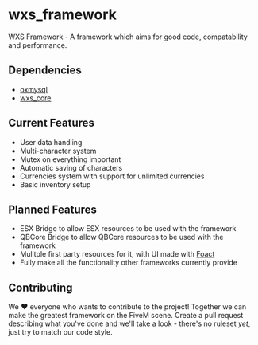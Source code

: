 # wxs_framework
WXS Framework - A framework which aims for good code, compatability and performance.

## Dependencies
- [oxmysql](https://github.com/overextended/oxmysql)
- [wxs_core](https://github.com/Walter-Xean-Scripts/wxs_core)

## Current Features
- User data handling
- Multi-character system
- Mutex on everything important
- Automatic saving of characters
- Currencies system with support for unlimited currencies
- Basic inventory setup

## Planned Features
- ESX Bridge to allow ESX resources to be used with the framework
- QBCore Bridge to allow QBCore resources to be used with the framework
- Mulitple first party resources for it, with UI made with [Foact](https://docs.wxs.gg/docs/Core/Modules/Foact/)
- Fully make all the functionality other frameworks currently provide

## Contributing
We ❤️ everyone who wants to contribute to the project! Together we can make the greatest framework on the FiveM scene.
Create a pull request describing what you've done and we'll take a look - there's no ruleset *yet*, just try to match our code style.
